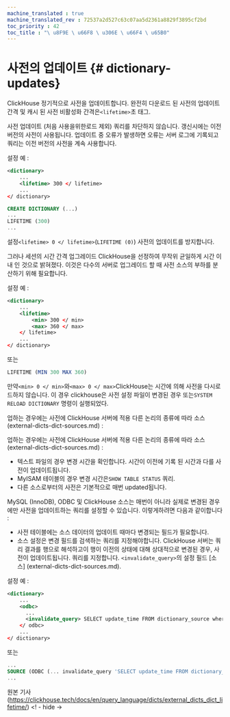 ```yaml
---
machine_translated : true
machine_translated_rev : 72537a2d527c63c07aa5d2361a8829f3895cf2bd
toc_priority : 42
toc_title : "\ u8F9E \ u66F8 \ u306E \ u66F4 \ u65B0"
---
```


# 사전의 업데이트 {# dictionary-updates}

ClickHouse 정기적으로 사전을 업데이트합니다. 완전히 다운로드 된 사전의 업데이트 간격 및 캐시 된 사전 비활성화 간격은`<lifetime>`초 태그.

사전 업데이트 (처음 사용을위한로드 제외) 쿼리를 차단하지 않습니다. 갱신시에는 이전 버전의 사전이 사용됩니다. 업데이트 중 오류가 발생하면 오류는 서버 로그에 기록되고 쿼리는 이전 버전의 사전을 계속 사용합니다.

설정 예 :

```xml
<dictionary>
    ...
    <lifetime> 300 </ lifetime>
    ...
</ dictionary>
```

```sql
CREATE DICTIONARY (...)
...
LIFETIME (300)
...
```

설정`<lifetime> 0 </ lifetime>`(`LIFETIME (0)`) 사전의 업데이트를 방지합니다.

그러나 세션의 시간 간격 업그레이드 ClickHouse을 선정하여 무작위 균일하게 시간 이내 인 것으로 밝혀졌다. 이것은 다수의 서버로 업그레이드 할 때 사전 소스의 부하를 분산하기 위해 필요합니다.

설정 예 :

```xml
<dictionary>
    ...
    <lifetime>
        <min> 300 </ min>
        <max> 360 </ max>
    </ lifetime>
    ...
</ dictionary>
```

또는

```sql
LIFETIME (MIN 300 MAX 360)
```

만약`<min> 0 </ min>`와`<max> 0 </ max>`ClickHouse는 시간에 의해 사전을 다시로드하지 않습니다.
이 경우 clickhouse은 사전 설정 파일이 변경된 경우 또는`SYSTEM RELOAD DICTIONARY` 명령이 실행되었다.

업하는 경우에는 사전에 ClickHouse 서버에 적용 다른 논리의 종류에 따라 소스 (external-dicts-dict-sources.md) :

업하는 경우에는 사전에 ClickHouse 서버에 적용 다른 논리의 종류에 따라 소스 (external-dicts-dict-sources.md) :

- 텍스트 파일의 경우 변경 시간을 확인합니다. 시간이 이전에 기록 된 시간과 다를 사전이 업데이트됩니다.
- MyISAM 테이블의 경우 변경 시간은`SHOW TABLE STATUS` 쿼리.
- 다른 소스로부터의 사전은 기본적으로 매번 updated됩니다.

MySQL (InnoDB), ODBC 및 ClickHouse 소스는 매번이 아니라 실제로 변경된 경우에만 사전을 업데이트하는 쿼리를 설정할 수 있습니다. 이렇게하려면 다음과 같이합니다 :

- 사전 테이블에는 소스 데이터의 업데이트 때마다 변경되는 필드가 필요합니다.
- 소스 설정은 변경 필드를 검색하는 쿼리를 지정해야합니다. ClickHouse 서버는 쿼리 결과를 행으로 해석하고이 행이 이전의 상태에 대해 상대적으로 변경된 경우, 사전이 업데이트됩니다. 쿼리를 지정합니다. `<invalidate_query>`의 설정 필드 [소스] (external-dicts-dict-sources.md).

설정 예 :

```xml
<dictionary>
    ...
    <odbc>
      ...
      <invalidate_query> SELECT update_time FROM dictionary_source where id = 1 </ invalidate_query>
    </ odbc>
    ...
</ dictionary>
```

또는

```sql
...
SOURCE (ODBC (... invalidate_query 'SELECT update_time FROM dictionary_source where id = 1'))
...
```

원본 기사 (https://clickhouse.tech/docs/en/query_language/dicts/external_dicts_dict_lifetime/) <! - hide ->
